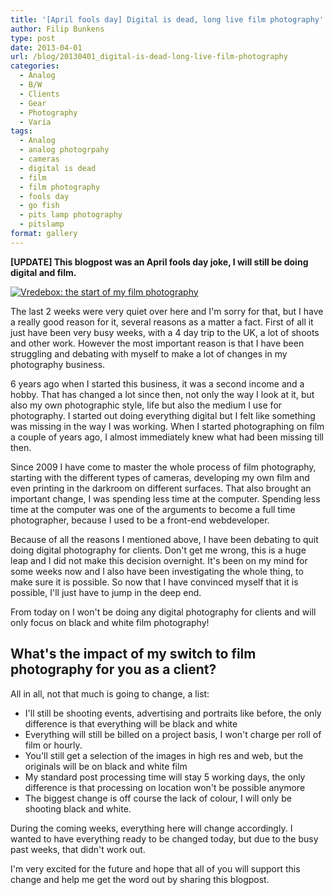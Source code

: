 ```yaml
---
title: '[April fools day] Digital is dead, long live film photography'
author: Filip Bunkens
type: post
date: 2013-04-01
url: /blog/20130401_digital-is-dead-long-live-film-photography
categories:
  - Analog
  - B/W
  - Clients
  - Gear
  - Photography
  - Varia
tags:
  - Analog
  - analog photogrpahy
  - cameras
  - digital is dead
  - film
  - film photography
  - fools day
  - go fish
  - pits lamp photography
  - pitslamp
format: gallery
---
```

**[UPDATE] This blogpost was an April fools day joke, I will still be doing digital and film.**

[![Vredebox: the start of my film photography][1]](/images/blogposts/20110201_mamiyaRB67_film8-5.jpg)

The last 2 weeks were very quiet over here and I'm sorry for that, but I have a really good reason for it, several reasons as a matter a fact. First of all it just have been very busy weeks, with a 4 day trip to the UK, a lot of shoots and other work. However the most important reason is that I have been struggling and debating with myself to make a lot of changes in my photography business.

6 years ago when I started this business, it was a second income and a hobby. That has changed a lot since then, not only the way I look at it, but also my own photographic style, life but also the medium I use for photography. I started out doing everything digital but I felt like something was missing in the way I was working. When I started photographing on film a couple of years ago, I almost immediately knew what had been missing till then.

Since 2009 I have come to master the whole process of film photography, starting with the different types of cameras, developing my own film and even printing in the darkroom on different surfaces. That also brought an important change, I was spending less time at the computer. Spending less time at the computer was one of the arguments to become a full time photographer, because I used to be a front-end webdeveloper.

Because of all the reasons I mentioned above, I have been debating to quit doing digital photography for clients. Don't get me wrong, this is a huge leap and I did not make this decision overnight. It's been on my mind for some weeks now and I also have been investigating the whole thing, to make sure it is possible. So now that I have convinced myself that it is possible, I'll just have to jump in the deep end.

From today on I won't be doing any digital photography for clients and will only focus on black and white film photography!

## What's the impact of my switch to film photography for you as a client?

All in all, not that much is going to change, a list:

  * I'll still be shooting events, advertising and portraits like before, the only difference is that everything will be black and white
  * Everything will still be billed on a project basis, I won't charge per roll of film or hourly.
  * You'll still get a selection of the images in high res and web, but the originals will be on black and white film
  * My standard post processing time will stay 5 working days, the only difference is that processing on location won't be possible anymore
  * The biggest change is off course the lack of colour, I will only be shooting black and white.

During the coming weeks, everything here will change accordingly. I wanted to have everything ready to be changed today, but due to the busy past weeks, that didn't work out.

I'm very excited for the future and hope that all of you will support this change and help me get the word out by sharing this blogpost.

 [1]: /images/blogposts/20110201_mamiyaRB67_film8-5.jpg